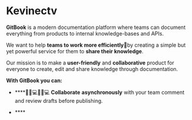 # Kevinectv

**GitBook** is a modern documentation platform where teams can document everything from products to internal knowledge-bases and APIs.

We want to help **teams to work more efficiently**🤝by creating a simple but yet powerful service for them to **share their knowledge**.

Our mission is to make a **user-friendly** and **collaborative** product for everyone to create, edit and share knowledge through documentation.

**With GitBook you can:**

* \*\*\*\*👩🏻💻👨🏽💻 **Collaborate** **asynchronously** with your team comment and review drafts before publishing.



* \*\*\*\*

